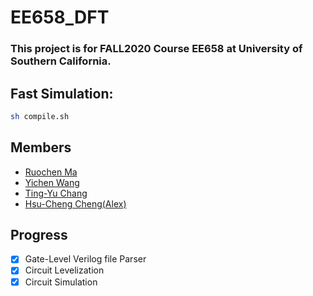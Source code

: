 # EE658_DFT
### This project is for FALL2020 Course EE658 at University of Southern California.

## Fast Simulation:
```Bash
sh compile.sh
```
## Members
* [Ruochen Ma](https://github.com/ruochen627)
* [Yichen Wang](https://github.com/wyc811504)
* [Ting-Yu Chang](https://github.com/TingYu0924)
* [Hsu-Cheng Cheng(Alex)](https://github.com/HCC7952889662)

## Progress
- [x] Gate-Level Verilog file Parser
- [x] Circuit Levelization
- [x] Circuit Simulation